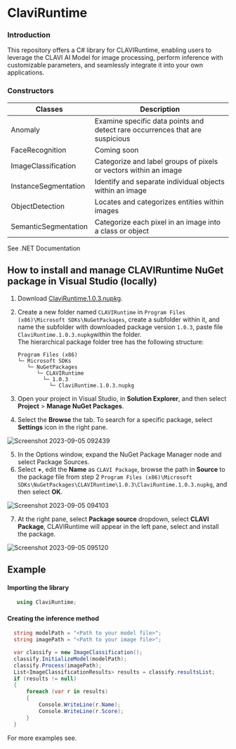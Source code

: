 # ClaviRuntime
### Introduction <br>
This repository offers a C# library for CLAVIRuntime, enabling users to leverage the CLAVI AI Model for image processing, perform inference with customizable parameters, and seamlessly integrate it into your own applications.
### Constructors
| Classes | Description |
| --- | --- |
| Anomaly | Examine specific data points and detect rare occurrences that are suspicious |
| FaceRecognition | Coming soon |
| ImageClassification | Categorize and label groups of pixels or vectors within an image | 
| InstanceSegmentation | Identify and separate individual objects within an image |
| ObjectDetection | Locates and categorizes entities within images | 
| SemanticSegmentation | Categorize each pixel in an image into a class or object |<br>

See .NET Documentation

## How to install and manage CLAVIRuntime NuGet package in Visual Studio (locally)<br>
1. Download [ClaviRuntime.1.0.3.nupkg](https://github.com/RVisionSystem/ClaviRuntime/blob/master/ClaviRuntime.1.0.3.nupkg).
2. Create a new folder named ```CLAVIRuntime``` in ```Program Files (x86)\Microsoft SDKs\NuGetPackages```, create a subfolder within it, and name the subfolder with downloaded package version ```1.0.3```, paste file ```ClaviRuntime.1.0.3.nupkg```within the folder.<br>
   The hierarchical package folder tree has the following structure:
   
   ```
   Program Files (x86)
   └─ Microsoft SDKs
      └─ NuGetPackages
         └─ CLAVIRuntime
           └─ 1.0.3
             └─ ClaviRuntime.1.0.3.nupkg
   ```
3. Open your project in Visual Studio, in **Solution Explorer**, and then select **Project** > **Manage NuGet Packages**.
4. Select the **Browse** the tab. To search for a specific package, select **Settings** icon in the right pane.
   
![Screenshot 2023-09-05 092439](https://github.com/RVisionSystem/ClaviRuntime/assets/66403375/4bb9537d-b0ac-4cd2-9386-d2b330727d5a)

5. In the Options window, expand the NuGet Package Manager node and select Package Sources.
6. Select **+**, edit the **Name** as ```CLAVI Package```, browse the path in **Source** to the package file from step 2 ```Program Files (x86)\Microsoft SDKs\NuGetPackages\CLAVIRuntime\1.0.3\ClaviRuntime.1.0.3.nupkg```, and then select **OK**.

![Screenshot 2023-09-05 094103](https://github.com/RVisionSystem/ClaviRuntime/assets/66403375/45387e5c-058d-4e32-9c99-0a6a04ac8c10)
  
7. At the right pane, select **Package source** dropdown, select **CLAVI Package**, CLAVIRuntime will appear in the left pane, select and install the package. 

![Screenshot 2023-09-05 095120](https://github.com/RVisionSystem/ClaviRuntime/assets/66403375/acd634a4-6b55-4a43-b7c4-52adc6c62078)

## Example
#### Importing the library
```csharp
   using ClaviRuntime;
```
#### Creating the inference method
```csharp
  string modelPath = "<Path to your model file>";
  string imagePath = "<Path to your image file>";

  var classify = new ImageClassification();
  classify.InitializeModel(modelPath);
  classify.Process(imagePath);
  List<ImageClassificationResults> results = classify.resultsList;
  if (results != null)
  {
      foreach (var r in results)
      {
          Console.WriteLine(r.Name);
          Console.WriteLine(r.Score);
      }
  }
```
For more examples see. 




